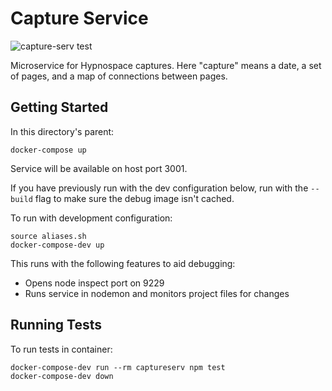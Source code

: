 # Capture Service

![capture-serv test](https://github.com/gbarkway/hypnospace-sitemap/workflows/capture-serv%20test/badge.svg)

Microservice for Hypnospace captures. Here "capture" means a date, a set of pages, and a map of connections between pages.

## Getting Started

In this directory's parent:

```
docker-compose up
```

Service will be available on host port 3001.

If you have previously run with the dev configuration below, run with the `--build` flag to make sure the debug image isn't cached.

To run with development configuration:

```
source aliases.sh
docker-compose-dev up
```

This runs with the following features to aid debugging:

- Opens node inspect port on 9229
- Runs service in nodemon and monitors project files for changes

## Running Tests

To run tests in container:

```
docker-compose-dev run --rm captureserv npm test
docker-compose-dev down
```
